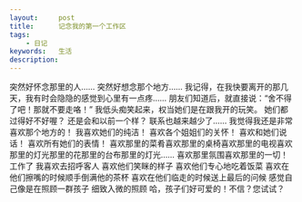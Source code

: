 ```yaml
---
layout: 	post
title: 		记念我的第一个工作区
tags: 
	- 日记
keywords: 	生活
description: 	
---
```

突然好怀念那里的人……
突然好想念那个地方……
我记得，在我快要离开的那几天，我有时会隐隐的感觉到心里有一点疼……
朋友们知道后，就直接说：“舍不得了吧！那就不要走咯！”
我低头痴笑起来，权当她们是在跟我开的玩笑。
她们都过得好不好喔？
还是会和以前一个样？
联系也越来越少了……
我觉得我还是非常喜欢那个地方的！
我喜欢她们的纯洁！
喜欢各个姐姐们的关怀！
喜欢和她们说话！
喜欢所有她们的表情！
喜欢那里的菜肴喜欢那里的桌椅喜欢那里的电视喜欢那里的灯光那里的花那里的台布那里的灯光……
喜欢那里氛围喜欢那里的一切！
工作了
我喜欢去招呼客人
喜欢他们笑眯的样子
喜欢他们专心地吃着饭菜
喜欢在他们擦嘴的时候顺手倒满他的茶杯
喜欢在他们临走的时候送上最后的问候
感觉自己像是在照顾一群孩子
细致入微的照顾
哈，孩子们好可爱的！不信？您试试？